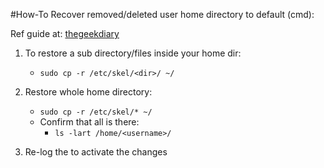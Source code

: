 #How-To Recover removed/deleted user home directory to default (cmd):

Ref guide at: [thegeekdiary][1]

1. To restore a sub directory/files inside your home dir:
    - `sudo cp -r /etc/skel/<dir>/ ~/`

2. Restore whole home directory:
    - `sudo cp -r /etc/skel/* ~/`
    - Confirm that all is there:
        - `ls -lart /home/<username>/`

3. Re-log the <username> to activate the changes

[1]: <https://www.thegeekdiary.com/how-to-restore-files-under-users-home-directory-to-default-in-linux/> "thegeekdiary.com"

